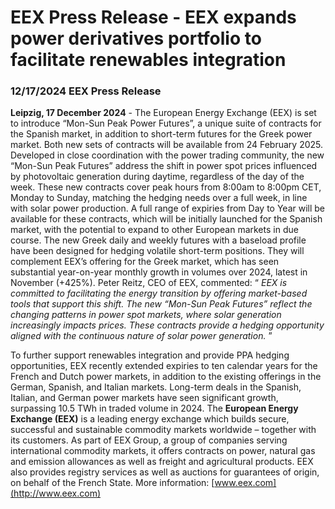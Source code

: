 # EEX Press Release - EEX expands power derivatives portfolio to facilitate renewables integration
###  12/17/2024  EEX Press Release 
**Leipzig, 17 December 2024** - The European Energy Exchange (EEX) is set to introduce “Mon-Sun Peak Power Futures”, a unique suite of contracts for the Spanish market, in addition to short-term futures for the Greek power market. Both new sets of contracts will be available from 24 February 2025. 
Developed in close coordination with the power trading community, the new “Mon-Sun Peak Futures” address the shift in power spot prices influenced by photovoltaic generation during daytime, regardless of the day of the week. These new contracts cover peak hours from 8:00am to 8:00pm CET, Monday to Sunday, matching the hedging needs over a full week, in line with solar power production. A full range of expiries from Day to Year will be available for these contracts, which will be initially launched for the Spanish market, with the potential to expand to other European markets in due course. 
The new Greek daily and weekly futures with a baseload profile have been designed for hedging volatile short-term positions. They will complement EEX’s offering for the Greek market, which has seen substantial year-on-year monthly growth in volumes over 2024, latest in November (+425%). 
Peter Reitz, CEO of EEX, commented: “ _EEX is committed to facilitating the energy transition by offering market-based tools that support this shift. The new “Mon-Sun Peak Futures” reflect the changing patterns in power spot markets, where solar generation increasingly impacts prices. These contracts provide a hedging opportunity aligned with the continuous nature of solar power generation._ ”
  
To further support renewables integration and provide PPA hedging opportunities, EEX recently extended expiries to ten calendar years for the French and Dutch power markets, in addition to the existing offerings in the German, Spanish, and Italian markets. Long-term deals in the Spanish, Italian, and German power markets have seen significant growth, surpassing 10.5 TWh in traded volume in 2024.
The **European Energy Exchange (EEX)** is a leading energy exchange which builds secure, successful and sustainable commodity markets worldwide – together with its customers. As part of EEX Group, a group of companies serving international commodity markets, it offers contracts on power, natural gas and emission allowances as well as freight and agricultural products. EEX also provides registry services as well as auctions for guarantees of origin, on behalf of the French State. More information: [www.eex.com](http://www.eex.com)

